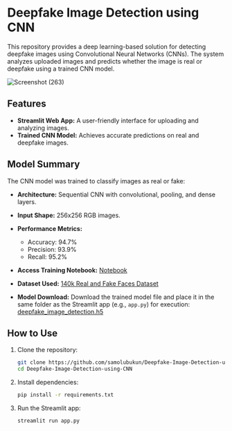 # Deepfake Image Detection using CNN

This repository provides a deep learning-based solution for detecting deepfake images using Convolutional Neural Networks (CNNs). The system analyzes uploaded images and predicts whether the image is real or deepfake using a trained CNN model.

![Screenshot (263)](https://github.com/user-attachments/assets/1d0acef4-6d9c-47c7-810e-2d8e2f894087)


## Features
- **Streamlit Web App:** A user-friendly interface for uploading and analyzing images.
- **Trained CNN Model:** Achieves accurate predictions on real and deepfake images.

## Model Summary
The CNN model was trained to classify images as real or fake:
- **Architecture:** Sequential CNN with convolutional, pooling, and dense layers.
- **Input Shape:** 256x256 RGB images.
- **Performance Metrics:**
  - Accuracy: 94.7%
  - Precision: 93.9%
  - Recall: 95.2%

- **Access Training Notebook:** [Notebook](https://github.com/samolubukun/Deepfake-Image-Detection-using-CNN/tree/main/Notebook)
- **Dataset Used:** [140k Real and Fake Faces Dataset](https://www.kaggle.com/datasets/xhlulu/140k-real-and-fake-faces)

- **Model Download:** Download the trained model file and place it in the same folder as the Streamlit app (e.g., `app.py`) for execution: [deepfake_image_detection.h5](https://drive.google.com/file/d/13pMFr1UYuDJ_5wxRQmBgxMwc6XItXjBh/view?usp=sharing)

## How to Use

1. Clone the repository:
   ```bash
   git clone https://github.com/samolubukun/Deepfake-Image-Detection-using-CNN.git
   cd Deepfake-Image-Detection-using-CNN
   ```

2. Install dependencies:
   ```bash
   pip install -r requirements.txt
   ```

3. Run the Streamlit app:
   ```bash
   streamlit run app.py
   ```
